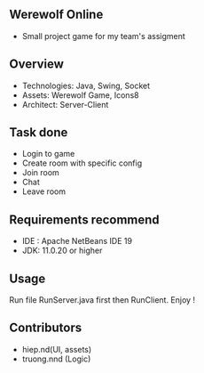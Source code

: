 ## Werewolf Online
* Small project game for my team's assigment
## Overview
* Technologies: Java, Swing, Socket 
* Assets: Werewolf Game, Icons8
* Architect: Server-Client
## Task done
* Login to game
* Create room with specific config
* Join room
* Chat
* Leave room
## Requirements recommend
* IDE : Apache NetBeans IDE 19
* JDK: 11.0.20 or higher
## Usage
Run file RunServer.java first then RunClient. Enjoy !
## Contributors
- hiep.nd(UI, assets)
- truong.nnd (Logic)
